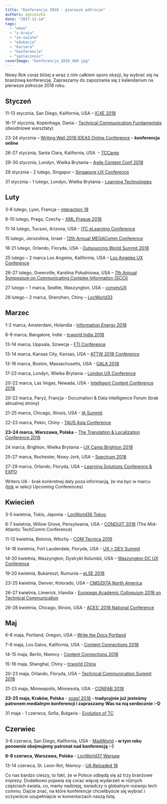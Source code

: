 ```yaml
---
title: "Konferencje 2018 - pierwsze półrocze"
authors: agnieszka
date: "2017-12-14"
tags:
  - "news"
  - "z-kraju"
  - "ze-swiata"
  - "edukacja"
  - "kariera"
  - "konferencje"
  - "spolecznosc"
coverImage: "konferencje_2018_460.jpg"
---
```


Nowy Rok coraz bliżej a wraz z nim całkiem sporo okazji, by wybrać się na
branżową konferencję. Zapraszamy do zapoznania się z kalendarium na pierwsze
półrocze 2018 roku.

<!--truncate-->

## Styczeń

11-13 stycznia, San Diego, Kalifornia, USA – [IC4E 2018](http://www.ic4e.net/)

16-17 stycznia, Kopenhaga, Dania -
[Technical Communication Fundamentals](http://write2users.com/technical-communication-fundamentals/)
(dwudniowe warsztaty)

23-24 stycznia
– [Writing Well 2018 IDEAS Online Conference](https://ideas.infomanagementcenter.com/) – **konferencja
online**

26-27 stycznia, Santa Clara, Kalifornia, USA
 – [TCCamp](http://www.tccamp.org/ "TCCamp")

29-30 stycznia, Londyn, Wielka Brytania
– [Agile Content Conf 2018](https://2018.agilecontentconf.com/)

29 stycznia - 2 lutego, Singapur
– [Singapore UX Conference](https://www.nngroup.com/training/singapore/)

31 stycznia - 1 lutego, Londyn, Wielka Brytania -
[Learning Technologies](http://www.learningtechnologies.co.uk/welcome)

## Luty

3-8 lutego, Lyon, Francja – [interaction 18](http://interaction18.ixda.org/)

8-10 lutego, Praga, Czechy - [XML Prague 2018](http://www.xmlprague.cz/)

11-14 lutego, Tucson, Arizona, USA -
[ITC eLearning Conference](http://www.itcnetwork.org/aws/ITCN/pt/sp/elearning_home_page)

15 lutego, Jerozolima, Izrael -
[12th Annual MEGAComm Conference](http://megacomm.org/)

18-21 lutego, Orlando, Floryda, USA -
[Outsourcing World Summit 2018](http://www.iaop.org/summit)

25 lutego – 2 marca Los Angeles, Kalifornia, USA –
[Los Angeles UX Conference](https://www.nngroup.com/training/los-angeles/)

26-27 lutego, Greenville, Karolina Południowa, USA
– [7th Annual Symposium on Communicating Complex Information (SCCI)](http://workshop.design4complexity.com/SCCI-home.php)

27 lutego – 1 marca, Seattle, Waszyngton, USA – [conveyUX](http://conveyux.com/)

28 lutego – 2 marca, Shenzhen, Chiny
– [LocWorld33](https://locworld.com/events/locworld33-shenzhen-2017/)

## Marzec

1-2 marca, Amsterdam, Holandia -
[Information Energy 2018](http://www.informationenergy.org/)

8-9 marca, Bangalore, Indie - [tcworld India 2018](http://tcworld-india.com/)

13-14 marca, Uppsala, Szwecja -
[FTI Conference](http://www.teknikinformatoren.se/fti-konferens-2018/)

13-14 marca, Kansas City, Kansas, USA
– [ATTW 2018 Conference](http://attw.org/conference)

13-16 marca, Boston, Massachusetts, USA -
[GALA 2018](https://www.gala-global.org/conference/gala-2018-boston)

17-23 marca, Londyn, Wielka Brytania
– [London UX Conference](https://www.nngroup.com/training/london/)

20-22 marca, Las Vegas, Newada, USA -
[Intelligent Content Conference 2018](http://www.intelligentcontentconference.com/)

20-22 marca, Paryż, Francja - Documation & Data Intelligence Forum (brak
aktualnej strony)

21-25 marca, Chicago, Illinois, USA - [IA Summit](http://www.iasummit.org/)

22-23 marca, Pekin, Chiny -
[TAUS Asia Conference](https://www.taus.net/events/conferences/44-taus-asia-conference)

**23-24 marca, Warszawa,
Polska** – [The Translation & Localization Conference 2018](https://sites.grenadine.co/sites/tlc/en/tlc-2018)

24 marca, Brighton, Wielka Brytania
– [UX Camp Brighton 2018](https://www.uxcampbrighton.org/)

25-27 marca, Rochester, Nowy Jork, USA
– [Spectrum 2018](http://stc-rochester.org/spectrum/)

27-29 marca, Orlando, Floryda, USA
– [Learning Solutions Conference & EXPO](https://www.elearningguild.com/lscon/content/5200/learning-solutions-2018-conference--expo--home/)

Writers UA - brak konkretnej daty poza informacją, że ma być w marcu
([link](http://www.welinske.com/writersua-conferences/) w sekcji Upcoming
Conferences)

## Kwiecień

3-5 kwietnia, Tokio, Japonia -
[LocWorld36 Tokyo](https://locworld.com/events/locworld36-tokyo-2018/)

6-7 kwietnia, Willow Grove, Pensylwania, USA
– [CONDUIT 2018](http://www.stcpmc.org/conferences/conduit-2018/) (The
Mid-Atlantic TechComm Conference)

11-12 kwietnia, Bolonia, Włochy - [COM Tecnica 2018](http://comtecnica.it/)

14-16 kwietnia, Fort Lauderdale, Floryda, USA -
[UX + DEV Summit](https://uxdsummit.com/)

14-20 kwietnia, Waszyngton, Dystrykt Kolumbii, USA
– [Waszyngton DC UX Conference](https://www.nngroup.com/training/washington-dc/)

19-20 kwietnia, Bukareszt, Rumunia – [eLSE 2018](http://elseconference.eu/)

23-25 kwietnia, Denver, Kolorado, USA
– [CMS/DITA North America](https://cm-strategies.com/ "CM Strategies/DITA")

26-27 kwietnia, Limerick, Irlandia
- [European Academic Colloquium 2018 on Technical Communication](https://www.teccom-frame.eu/index.php?id=152)

26-28 kwietnia, Chicago, Illinois, USA -
[ACES' 2018 National Conference](https://aceseditors.org/conference/2018)

## Maj

6-8 maja, Portland, Oregon, USA
– [Write the Docs Portland](http://www.writethedocs.org/conf/portland/2018/)

7-9 maja, Los Gatos, Kalifornia, USA -
[Content Connections 2018](https://www.istc.org.uk/event/content-connections-2018/)

14-15 maja, Berlin, Niemcy -
[Content Connections 2018](https://www.istc.org.uk/event/content-connections-2018-2/)

15-16 maja, Shanghai, Chiny – [tcworld China](http://tcworld-china.cn/)

20-23 maja, Orlando, Floryda, USA
– [Technical Communication Summit 2018](https://summit.stc.org/)

21-23 maja, Minneapolis, Minnesota, USA -
[CONFAB 2018](http://confabevents.com/)

**23-25 maja, Kraków, Polska** - [soap! 2018](http://soapconf.com/) **\-
tradycyjnie już jesteśmy patronem medialnym konferencji i zapraszamy Was na nią
serdecznie :-D**

31 maja - 1 czerwca, Sofia, Bułgaria -
[Evolution of TC](http://evolution-of-tc.com/)

## Czerwiec

3-6 czerwca, San Diego, Kalifornia, USA -
[MadWorld](https://www.madcapsoftware.com/conference/madworld-2018/) **\- w tym
roku ponownie obejmujemy patronat nad konferencją :-)**

**6-8 czerwca, Warszawa, Polska** - [LocWorld37 Warsaw](https://locworld.com/)

13-14 czerwca, St. Leon-Rot, Niemcy - [UA Reloaded 18](http://ua-reloaded.de/)

Co nas bardzo cieszy, to fakt, że w Polsce odbędą się aż trzy branżowe imprezy.
Dodatkowo pojawia się coraz więcej wydarzeń w różnych częściach świata, co, mamy
nadzieję, świadczy o globalnym rozwoju tech commu. Dajcie znać, na które
konferencje chcielibyście się wybrać i oczywiście uzupełniajcie w komentarzach
naszą listę.

